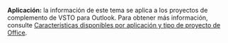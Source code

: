  **Aplicación:** la información de este tema se aplica a los proyectos de complemento de VSTO para Outlook. Para obtener más información, consulte [Características disponibles por aplicación y tipo de proyecto de Office](../../vsto/features-available-by-office-application-and-project-type.md).

  